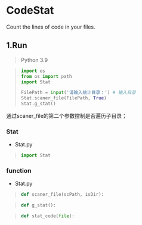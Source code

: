 # CodeStat
Count the lines of code in your files.

## 1.Run

>  Python 3.9

> ```python
> import os
> from os import path
> import Stat
> 
> FilePath = input('请输入统计目录：') # 输入目录
> Stat.scaner_file(FilePath, True)
> Stat.g_stat()
> ```

通过scaner_file的第二个参数控制是否遍历子目录；

### Stat

* Stat.py

> ```python
> import Stat
> ```

### function

* Stat.py

> ```python
> def scaner_file(scPath, isDir):
> ```

> ```python
> def g_stat():
> ```

> ```python
> def stat_code(file):
> ```